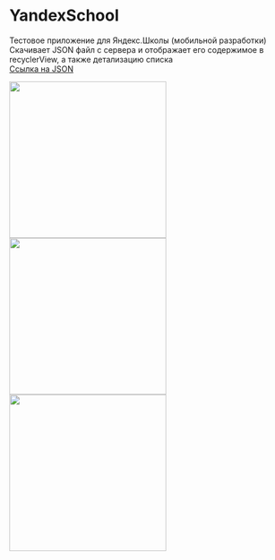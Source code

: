 # YandexSchool
Тестовое приложение для Яндекс.Школы (мобильной разработки)</br>
Скачивает JSON файл с сервера и отображает его содержимое в recyclerView, а также детализацию списка</br>
[Ссылка на JSON](http://cache-default05h.cdn.yandex.net/download.cdn.yandex.net/mobilization-2016/artists.json)

<img src="https://github.com/iamkatrechko/YandexSchool/blob/master/raw/1.png" width="280">
<img src="https://github.com/iamkatrechko/YandexSchool/blob/master/raw/2.png" width="280">
<img src="https://github.com/iamkatrechko/YandexSchool/blob/master/raw/3.png" width="280">
